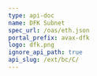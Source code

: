 ```yaml
---
type: api-doc
name: DFK Subnet
spec_url: /oas/eth.json
portal_prefix: avax-dfk
logo: dfk.png
ignore_api_path: true
api_slug: /ext/bc/C/
---
```

